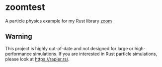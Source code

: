 # zoomtest

A particle physics example for my Rust library [zoom](https://github.com/vadixidav/zoom)

## Warning

This project is highly out-of-date and not designed for large or high-performance simulations. If you are interested in Rust particle simulations, please look at https://rapier.rs/.


